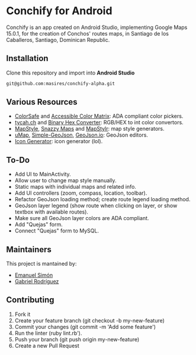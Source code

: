 # Conchify for Android
Conchify is an app created on Android Studio, implementing Google Maps 15.0.1, for the creation of Conchos' routes maps, in Santiago de los Caballeros, Santiago, Dominican Republic.



## Installation
Clone this repository and import into **Android Studio**
```bash
git@github.com:masires/conchify-alpha.git
```


## Various Resources
* [ColorSafe](http://colorsafe.co/) and [Accessible Color Matrix](https://toolness.github.io/accessible-color-matrix/): ADA compliant color pickers.
* [tycah.ch](https://www.tydac.ch/color/) and [Binary Hex Converter](https://www.binaryhexconverter.com/hex-to-decimal-converter): RGB/HEX to int color convertors.
* [MapStyle](https://mapstyle.withgoogle.com/), [Snazzy Maps](https://snazzymaps.com/) and [MapStylr](http://www.mapstylr.com/): map style generators.
* [uMap](http://umap.openstreetmap.fr/en/map/new), [Simple-GeoJson](https://tomscholz.github.io/geojson-editor/), [GeoJson.io](http://geojson.io): GeoJson editors.
* [Icon Generator](https://romannurik.github.io/AndroidAssetStudio/icons-launcher.html): icon generator (lol).


## To-Do
* Add UI to MainActivity.
* Allow user to change map style manually.
* Static maps with individual maps and related info.
* Add UI controllers (zoom, compass, location, toolbar).
* Refactor GeoJson loading method; create route legend loading method.
* GeoJson layer legend (show route when clicking on layer, or show textbox with available routes).
* Make sure all GeoJson layer colors are ADA compliant.
* Add "Quejas" form.
* Connect "Quejas" form to MySQL.


## Maintainers
This project is mantained by:
* [Emanuel Simón](https://github.com/masires)
* [Gabriel Rodríguez](https://github.com/Garoto0518)


## Contributing
1. Fork it
2. Create your feature branch (git checkout -b my-new-feature)
3. Commit your changes (git commit -m 'Add some feature')
4. Run the linter (ruby lint.rb').
5. Push your branch (git push origin my-new-feature)
6. Create a new Pull Request
